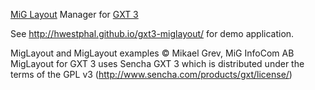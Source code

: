 [MiG Layout](http://www.miglayout.com/) Manager for [GXT 3](http://www.sencha.com/products/gxt)

See http://hwestphal.github.io/gxt3-miglayout/ for demo application.

MigLayout and MigLayout examples © Mikael Grev, MiG InfoCom AB
MigLayout for GXT 3 uses Sencha GXT 3 which is distributed under the terms of the GPL v3 (http://www.sencha.com/products/gxt/license/)